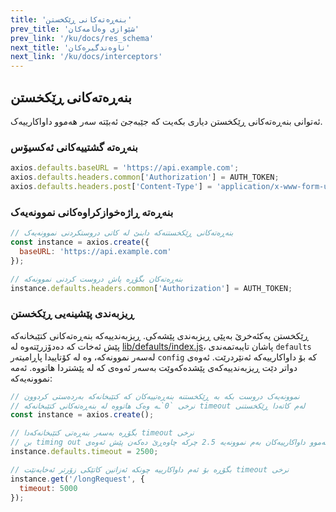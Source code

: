 ```yaml
---
title: 'بنەڕەتەکانی ڕێکخستن'
prev_title: 'شێوازی وەڵامەکان'
prev_link: '/ku/docs/res_schema'
next_title: 'ناوەندگیرەکان'
next_link: '/ku/docs/interceptors'
---
```


## بنەڕەتەکانی ڕێکخستن

ئەتوانی بنەڕەتەکانی ڕێکخستن دیاری بکەیت کە جێبەجێ ئەبێتە سەر هەموو داواکارییەک.

### بنەڕەتە گشتییەکانی ئەکسیۆس


```js
axios.defaults.baseURL = 'https://api.example.com';
axios.defaults.headers.common['Authorization'] = AUTH_TOKEN;
axios.defaults.headers.post['Content-Type'] = 'application/x-www-form-urlencoded';
```

### بنەڕەتە ڕاژەخوازکراوەکانی نموونەیەک

```js
// بنەڕەتەکانی ڕێکخستنەکە دابنێ لە کاتی دروستکردنی نموونەیەک
const instance = axios.create({
  baseURL: 'https://api.example.com'
});

// بنەڕەتەکان بگۆڕە پاش دروست کردنی نموونەکە
instance.defaults.headers.common['Authorization'] = AUTH_TOKEN;
```

### ڕیزبەندی پێشینەیی ڕێکخستن

ڕێکخستن یەکئەخرێ بەپێی ڕیزبەندی پێشەکی. ڕیزبەندییەکە بنەڕەتەکانی کتێبخانەکە پێش ئەخات کە دەدۆزرێتەوە لە [lib/defaults/index.js](https://github.com/axios/axios/blob/v1.x/lib/defaults/index.js)، پاشان تایبەتمەندی `defaults` لەسەر نموونەکە، وە لە کۆتاییدا پاڕامیتەر `config` کە بۆ داواکارییەکە ئەنێردرێت. ئەوەی دواتر دێت ڕیزبەندییەکەی پێشدەکەوێت بەسەر ئەوەی کە لە پێشتردا هاتووە. ئەمە نموونەیەکە:

```js
// نموونەیەک دروست بکە بە ڕێکخستنە بنەڕەتییەکان کە کتێبخانەکە بەردەستی کردوون
// نرخی `0`ـە وەک هاتووە لە بنەڕەتەکانی کتێبخانەکە timeout لەم کاتەدا ڕێکخستنی
const instance = axios.create();

// بگۆڕە بەسەر بنەڕەتی کتێبخانەکەدا timeout نرخی
// بن timing out ئێستا هەموو داواکارییەکان بەم نموونەیە 2.5 چرکە چاوەڕێ دەکەن پێش ئەوەی
instance.defaults.timeout = 2500;

// بگۆڕە بۆ ئەم داواکارییە چونکە ئەزانین کاتێکی زۆرتر ئەخایەنێت timeout نرخی
instance.get('/longRequest', {
  timeout: 5000
});
```
